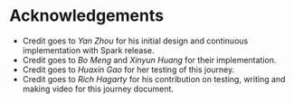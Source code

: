 # Acknowledgements

- Credit goes to *Yan Zhou* for his initial design and continuous implementation with Spark release.
- Credit goes to *Bo Meng* and *Xinyun Huang* for their implementation.
- Credit goes to *Huaxin Gao* for her testing of this journey.
- Credit goes to *Rich Hagarty* for his contribution on testing, writing and making video for this journey document.
